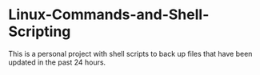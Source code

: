 # Linux-Commands-and-Shell-Scripting
This is a personal project with shell scripts to back up files that have been updated in the past 24 hours.
